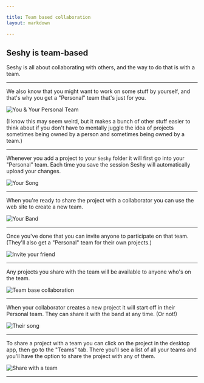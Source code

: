 ```yaml
---

title: Team based collaboration
layout: markdown

---
```


## Seshy is team-based

Seshy is all about collaborating with others, and the way to do that is with a team.

---

We also know that you might want to work on some stuff by yourself,
and that's why you get a "Personal" team that's just for you. 

![You & Your Personal Team](users_teams_projects/you_your_team.png)

(I know this may seem weird, but it makes a bunch of other stuff easier to think about if you don't
have to mentally juggle the idea of projects sometimes being owned by a person and sometimes being owned by a team.)

---

Whenever you add a project to your <code>Seshy</code> folder it will first go into your "Personal" team.
Each time you save the session Seshy will automatically upload your changes.

![Your Song](users_teams_projects/your_song.png)

---

When you're ready to share the project with a collaborator you can use the web site to create a new team.

![Your Band](users_teams_projects/your_band.png)

---

Once you've done that you can invite anyone to participate on that team.
(They'll also get a "Personal" team for their own projects.)

![Invite your friend](users_teams_projects/your_friend.png)

---

Any projects you share with the team will be available to anyone who's on the team.

![Team base collaboration](users_teams_projects/collaborate.png)

---

When your collaborator creates a new project it will start off in their Personal team.
They can share it with the band at any time. (Or not!)

![Their song](users_teams_projects/their_song.png)


---

To share a project with a team you can click on the project in the desktop app, then go to the "Teams" tab.
There you'll see a list of all your teams and you'll have the option to share the project with any of them.

![Share with a team](users_teams_projects/share_with_team.png)

---

